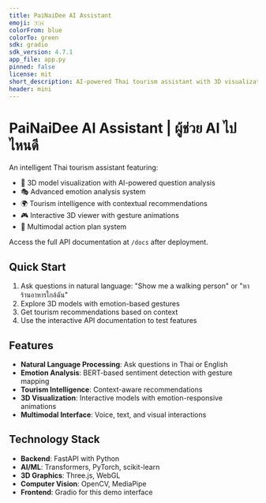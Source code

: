 ```yaml
---
title: PaiNaiDee AI Assistant
emoji: 🇹🇭
colorFrom: blue
colorTo: green
sdk: gradio
sdk_version: 4.7.1
app_file: app.py
pinned: false
license: mit
short_description: AI-powered Thai tourism assistant with 3D visualization
header: mini
---
```


# PaiNaiDee AI Assistant | ผู้ช่วย AI ไปไหนดี

An intelligent Thai tourism assistant featuring:
- 🤖 3D model visualization with AI-powered question analysis  
- 🎭 Advanced emotion analysis system
- 🌍 Tourism intelligence with contextual recommendations
- 🎮 Interactive 3D viewer with gesture animations
- 📱 Multimodal action plan system

Access the full API documentation at `/docs` after deployment.

## Quick Start
1. Ask questions in natural language: "Show me a walking person" or "หาร้านอาหารใกล้ฉัน"
2. Explore 3D models with emotion-based gestures
3. Get tourism recommendations based on context
4. Use the interactive API documentation to test features

## Features
- **Natural Language Processing**: Ask questions in Thai or English
- **Emotion Analysis**: BERT-based sentiment detection with gesture mapping
- **Tourism Intelligence**: Context-aware recommendations
- **3D Visualization**: Interactive models with emotion-responsive animations
- **Multimodal Interface**: Voice, text, and visual interactions

## Technology Stack
- **Backend**: FastAPI with Python
- **AI/ML**: Transformers, PyTorch, scikit-learn
- **3D Graphics**: Three.js, WebGL
- **Computer Vision**: OpenCV, MediaPipe
- **Frontend**: Gradio for this demo interface